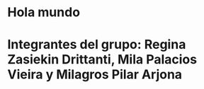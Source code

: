 # Hola mundo

# Integrantes del grupo: Regina Zasiekin Drittanti, Mila Palacios Vieira y Milagros Pilar Arjona
